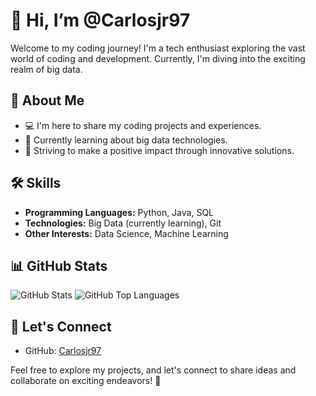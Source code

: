 # 👋 Hi, I’m @Carlosjr97

Welcome to my coding journey! I'm a tech enthusiast exploring the vast world of coding and development. Currently, I'm diving into the exciting realm of big data.

## 👀 About Me

- 💻 I'm here to share my coding projects and experiences.
- 🌱 Currently learning about big data technologies.
- 🚀 Striving to make a positive impact through innovative solutions.

## 🛠️ Skills

- **Programming Languages:** Python, Java, SQL
- **Technologies:** Big Data (currently learning), Git
- **Other Interests:** Data Science, Machine Learning

## 📊 GitHub Stats

![GitHub Stats](https://github-readme-stats-git-main-rafaelalexandrino.vercel.app/api?username=Carlosjr97&show_icons=true&theme=radical&hide_progress=true)
![GitHub Top Languages](https://github-readme-stats-git-main-rafaelalexandrino.vercel.app/api/top-langs/?username=Carlosjr97&show_icons=true&theme=radical&layout=compact&hide_progress=true)

## 🤝 Let's Connect

- GitHub: [Carlosjr97](https://github.com/Carlosjr97)

Feel free to explore my projects, and let's connect to share ideas and collaborate on exciting endeavors! 🚀

